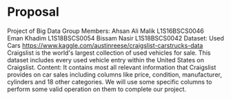# Proposal
Project of Big Data
Group Members: 
	Ahsan Ali Malik L1S16BSCS0046	
	Eman Khadim	L1S18BSCS0054
	Bissam Nasir 	L1S18BSCS0042
Dataset:
	Used Cars https://www.kaggle.com/austinreese/craigslist-carstrucks-data
Craigslist is the world's largest collection of used vehicles for sale. This dataset includes every used vehicle entry within the United States on Craigslist.
Content:
It contains most all relevant information that Craigslist provides on car sales including columns like price, condition, manufacturer, cylinders and 18 other categories. We will use some specific columns to perform some valid operation on them to complete our project.

